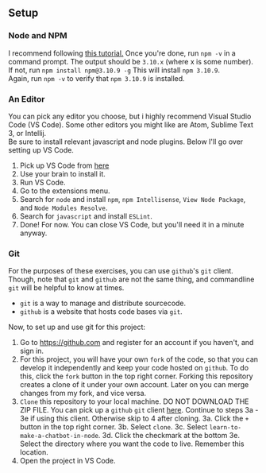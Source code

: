 ## Setup

### Node and NPM 

I recommend following [this tutorial.](https://docs.npmjs.com/getting-started/installing-node) 
Once you're done, run `npm -v` in a command prompt. The output should be `3.10.x` (where x is some number).  
If not, run `npm install npm@3.10.9 -g`  This will install `npm 3.10.9`.  
Again, run `npm -v` to verify that `npm 3.10.9` is installed.

### An Editor

You can pick any editor you choose, but i highly recommend Visual Studio Code (VS Code). Some other editors you might like are Atom, Sublime Text 3, or Intellij.  
Be sure to install relevant javascript and node plugins. Below I'll go over setting up VS Code.

1. Pick up VS Code from [here](https://code.visualstudio.com/Download) 
2. Use your brain to install it.
3. Run VS Code. 
4. Go to the extensions menu. 
5. Search for `node` and install `npm`, `npm Intellisense`, `View Node Package`, and `Node Modules Resolve`.
6. Search for `javascript` and install `ESLint`. 
7. Done! For now.  You can close VS Code, but you'll need it in a minute anyway.

### Git

For the purposes of these exercises, you can use `github`'s `git` client. Though, note that `git` and `github` are not the same thing, and commandline `git` will be helpful to know at times.
* `git` is a way to manage and distribute sourcecode. 
* `github` is a website that hosts code bases via `git`.

Now, to set up and use git for this project:

1. Go to https://github.com and register for an account if you haven't, and sign in.
2. For this project, you will have your own `fork` of the code, so that you can develop it independently and keep your code hosted on `github`.  To do this, click the `fork` button in the top right corner.  Forking this repository creates a clone of it under your own account.  Later on you can merge changes from my fork, and vice versa.
3. `Clone` this repository to your local machine. DO NOT DOWNLOAD THE ZIP FILE. You can pick up a `github` `git` client [here](https://desktop.github.com/). Continue to steps 3a - 3e if using this client. Otherwise skip to 4 after cloning.
3a. Click the `+` button in the top right corner.
3b. Select `clone`.
3c. Select `learn-to-make-a-chatbot-in-node`.
3d. Click the checkmark at the bottom
3e. Select the directory where you want the code to live.  Remember this location.
4. Open the project in VS Code.
